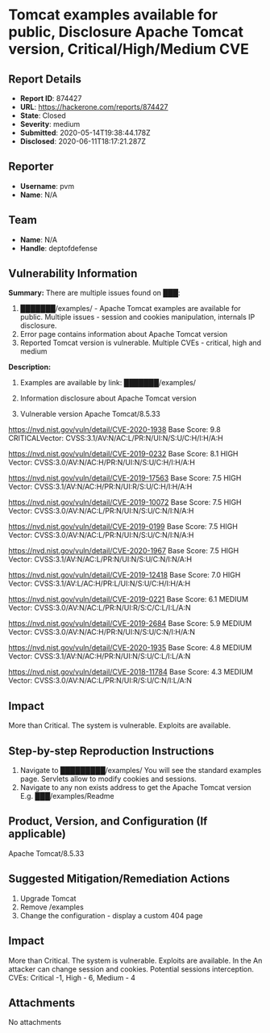 # Tomcat examples available for public, Disclosure Apache Tomcat version, Critical/High/Medium CVE

## Report Details
- **Report ID**: 874427
- **URL**: https://hackerone.com/reports/874427
- **State**: Closed
- **Severity**: medium
- **Submitted**: 2020-05-14T19:38:44.178Z
- **Disclosed**: 2020-06-11T18:17:21.287Z

## Reporter
- **Username**: pvm
- **Name**: N/A

## Team
- **Name**: N/A
- **Handle**: deptofdefense

## Vulnerability Information
**Summary:**
There are multiple issues found on ███:
1. ███████/examples/ - Apache Tomcat examples are available for public. Multiple issues -  session and cookies manipulation, internals IP disclosure.
2. Error page contains information about Apache Tomcat version
3. Reported Tomcat version is vulnerable. Multiple CVEs - critical, high and medium

**Description:**
1. Examples are available by link: ███████/examples/

2. Information disclosure about Apache Tomcat version

3. Vulnerable version Apache Tomcat/8.5.33

https://nvd.nist.gov/vuln/detail/CVE-2020-1938
Base Score: 9.8 CRITICALVector:  CVSS:3.1/AV:N/AC:L/PR:N/UI:N/S:U/C:H/I:H/A:H

https://nvd.nist.gov/vuln/detail/CVE-2019-0232
Base Score: 8.1 HIGH Vector:  CVSS:3.0/AV:N/AC:H/PR:N/UI:N/S:U/C:H/I:H/A:H

https://nvd.nist.gov/vuln/detail/CVE-2019-17563
Base Score: 7.5 HIGH Vector:  CVSS:3.1/AV:N/AC:H/PR:N/UI:R/S:U/C:H/I:H/A:H

https://nvd.nist.gov/vuln/detail/CVE-2019-10072
Base Score: 7.5 HIGH Vector:  CVSS:3.0/AV:N/AC:L/PR:N/UI:N/S:U/C:N/I:N/A:H

https://nvd.nist.gov/vuln/detail/CVE-2019-0199
Base Score: 7.5 HIGH Vector:  CVSS:3.0/AV:N/AC:L/PR:N/UI:N/S:U/C:N/I:N/A:H

https://nvd.nist.gov/vuln/detail/CVE-2020-1967
Base Score: 7.5 HIGH Vector:  CVSS:3.1/AV:N/AC:L/PR:N/UI:N/S:U/C:N/I:N/A:H

https://nvd.nist.gov/vuln/detail/CVE-2019-12418
Base Score: 7.0 HIGH Vector:  CVSS:3.1/AV:L/AC:H/PR:L/UI:N/S:U/C:H/I:H/A:H

https://nvd.nist.gov/vuln/detail/CVE-2019-0221
Base Score: 6.1 MEDIUM Vector:  CVSS:3.0/AV:N/AC:L/PR:N/UI:R/S:C/C:L/I:L/A:N

https://nvd.nist.gov/vuln/detail/CVE-2019-2684
Base Score: 5.9 MEDIUM Vector:  CVSS:3.0/AV:N/AC:H/PR:N/UI:N/S:U/C:N/I:H/A:N

https://nvd.nist.gov/vuln/detail/CVE-2020-1935
Base Score: 4.8 MEDIUM Vector:  CVSS:3.1/AV:N/AC:H/PR:N/UI:N/S:U/C:L/I:L/A:N

https://nvd.nist.gov/vuln/detail/CVE-2018-11784
Base Score: 4.3 MEDIUM Vector:  CVSS:3.0/AV:N/AC:L/PR:N/UI:R/S:U/C:N/I:L/A:N

## Impact
More than Critical. The system is vulnerable. Exploits are available.

## Step-by-step Reproduction Instructions

1. Navigate to █████████/examples/
You will see the standard examples page. Servlets allow to modify cookies and sessions.
2. Navigate to any non exists address to get the Apache Tomcat version
E.g. ███/examples/Readme

## Product, Version, and Configuration (If applicable)
Apache Tomcat/8.5.33

## Suggested Mitigation/Remediation Actions
1. Upgrade Tomcat
2. Remove /examples
3. Change the configuration - display a custom 404 page

## Impact

More than Critical. The system is vulnerable. Exploits are available.
In the An attacker can change session and cookies. Potential sessions interception.
CVEs: Critical -1, High - 6, Medium - 4

## Attachments
No attachments
